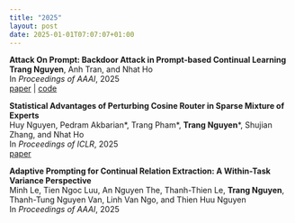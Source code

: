 ```yaml
---
title: "2025"
layout: post
date: 2025-01-01T07:07:07+01:00
---
```


**Attack On Prompt: Backdoor Attack in Prompt-based Continual Learning**  
**Trang Nguyen**, Anh Tran, and Nhat Ho  
In *Proceedings of AAAI*, 2025  
[paper](https://arxiv.org/abs/2406.19753) | [code](https://github.com/nguyenvuthientrang/PGP)

**Statistical Advantages of Perturbing Cosine Router in Sparse Mixture of Experts**  
Huy Nguyen, Pedram Akbarian\*, Trang Pham\*, **Trang Nguyen**\*, Shujian Zhang, and Nhat Ho    
In *Proceedings of ICLR*, 2025   
[paper](https://arxiv.org/abs/2405.14131)  

**Adaptive Prompting for Continual Relation Extraction: A Within-Task Variance Perspective**  
Minh Le, Tien Ngoc Luu, An Nguyen The, Thanh-Thien Le, **Trang Nguyen**, Thanh-Tung Nguyen Van, Linh Van Ngo, and Thien Huu Nguyen  
In *Proceedings of AAAI*, 2025 

